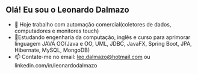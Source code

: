 ## Olá! Eu sou o Leonardo Dalmazo

- 🔭 Hoje trabalho com automação comercial(coletores de dados, computadores e monitores touch)
- 🌱Estudando engenharia da computação, inglês e curso para aprimorar linguagem JAVA OO(Java e OO, UML, JDBC, JavaFX, Spring Boot, JPA, Hibernate, MySQL, MongoDB)
- 📫 Contate-me no email: leo.dalmazo@hotmail.com ou linkedin.com/in/leonardodalmazo



